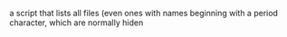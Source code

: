a script that lists all files (even ones with names beginning with a period character, which are normally hiden
